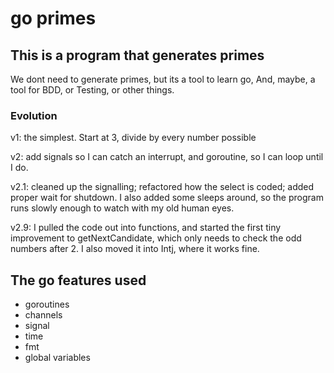 # go primes


## This is a program that generates primes

We dont need to generate primes, but its a tool to learn go,
And, maybe, a tool for BDD, or Testing, or other things.
                                           
### Evolution

v1: the simplest. Start at 3, divide by every number possible

v2: add signals so I can catch an interrupt, and goroutine, so I can loop until I do.

v2.1: cleaned up the signalling; refactored how the select is coded; added proper wait for shutdown.
I also added some sleeps around, so the program runs slowly enough to watch with my old human eyes.
                             
v2.9: I pulled the code out into functions, and started the first tiny improvement to getNextCandidate,
which only needs to check the odd numbers after 2.  I also moved it into Intj, where it works fine.

                                                                                                
## The go features used
* goroutines
* channels
* signal
* time
* fmt
* global variables
